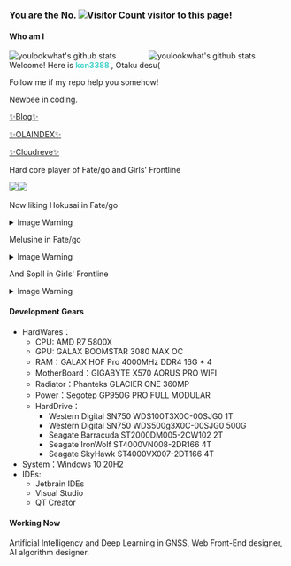 ### You are the No. ![Visitor Count](https://profile-counter.glitch.me/kcn3388/count.svg) visitor to this page!

####  Who am I

<img align="right" alt="youlookwhat's github stats" width="50%" src="https://github-readme-stats.vercel.app/api?username=kcn3388&show_icons=true&theme=tokyonight&hide_border=true">
<img align="right" alt="youlookwhat's github stats" width="50%" src="https://github-readme-stats.vercel.app/api/top-langs/?username=kcn3388&theme=tokyonight&layout=compact&hide_border=true">

Welcome! Here is <b style="color: #42d2ca"> **kcn3388** </b>, Otaku desu(

Follow me if my repo help you somehow!

Newbee in coding.

[✨Blog✨](https://kcn3388.club)

[✨OLAINDEX✨](https://onedrive.kcn3388.club)

[✨Cloudreve✨](https://cloudreve.kcn3388.club)

Hard core player of Fate/go and Girls' Frontline

<img width="50px" src="https://user-images.githubusercontent.com/25716090/125243258-6e110580-e320-11eb-9d16-946f5f5a988e.png"><img width="50px" src="https://user-images.githubusercontent.com/25716090/125243290-779a6d80-e320-11eb-9df2-2a30e29476c5.png">

Now liking Hokusai in Fate/go

<details>
  <summary>Image Warning</summary>
  
  ![](./北斋.jpg)
  
</details>

Melusine in Fate/go

<details>
  <summary>Image Warning</summary>
  
  ![](https://mysql.kcn3388.com/hexo-theme-obsidian/src/img/Melusine1.jpeg)
  ![](https://mysql.kcn3388.com/hexo-theme-obsidian/src/img/Melusine2.jpeg) ![](https://mysql.kcn3388.com/hexo-theme-obsidian/src/img/Melusine3.jpeg)

  
</details>

And SopII in Girls' Frontline

<details>
  <summary>Image Warning</summary>
  
  ![](./sop.jpg)
  
  ![](./sopjr.jpg)
  
</details>

#### Development Gears

+ HardWares：
  + CPU: AMD R7 5800X
  + GPU: GALAX BOOMSTAR 3080 MAX OC
  + RAM：GALAX HOF Pro 4000MHz DDR4 16G * 4
  + MotherBoard：GIGABYTE X570 AORUS PRO WIFI
  + Radiator：Phanteks GLACIER ONE 360MP
  + Power：Segotep GP950G PRO FULL MODULAR
  + HardDrive：
    + Western Digital SN750 WDS100T3X0C-00SJG0 1T
    + Western Digital SN750 WDS500g3X0C-00SJG0 500G
    + Seagate Barracuda ST2000DM005-2CW102 2T
    + Seagate IronWolf ST4000VN008-2DR166 4T
    + Seagate SkyHawk ST4000VX007-2DT166 4T
+ System：Windows 10 20H2
+ IDEs: 
  + Jetbrain IDEs
  + Visual Studio
  + QT Creator

#### Working Now
Artificial Intelligency and Deep Learning in GNSS, Web Front-End designer, AI algorithm designer.

<!--
**kcn3388/kcn3388** is a ✨ _special_ ✨ repository because its `README.md` (this file) appears on your GitHub profile.

Here are some ideas to get you started:

- 🔭 I’m currently working on ...
- 🌱 I’m currently learning ...
- 👯 I’m looking to collaborate on ...
- 🤔 I’m looking for help with ...
- 💬 Ask me about ...
- 📫 How to reach me: ...
- 😄 Pronouns: ...
- ⚡ Fun fact: ...
-->
